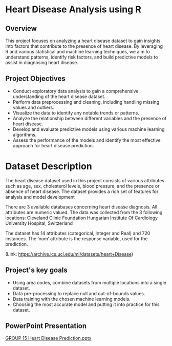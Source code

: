 # Heart Disease Analysis using R

## Overview
This project focuses on analyzing a heart disease dataset to gain insights into factors that contribute to the presence of heart disease. By leveraging R and various statistical and machine learning techniques, we aim to understand patterns, identify risk factors, and build predictive models to assist in diagnosing heart disease.

## Project Objectives
- Conduct exploratory data analysis to gain a comprehensive understanding of the heart disease dataset.
- Perform data preprocessing and cleaning, including handling missing values and outliers.
- Visualize the data to identify any notable trends or patterns.
- Analyze the relationship between different variables and the presence of heart disease.
- Develop and evaluate predictive models using various machine learning algorithms.
- Assess the performance of the models and identify the most effective approach for heart disease prediction.

# Dataset Description
The heart disease dataset used in this project consists of various attributes such as age, sex, cholesterol levels, blood pressure, and the presence or absence of heart disease. The dataset provides a rich set of features for analysis and model development

There are 3 available databases concerning heart disease diagnosis. All attributes are numeric valued. The data was collected from the 3 following locations:
Cleveland Clinic Foundation
Hungarian Institute Of Cardiology
University Hospital, Switzerland

The dataset has 14 attributes (categorical, Integer and Real) and 720 instances. The ’num’ attribute is the response variable, used for the prediction.

(Link: https://archive.ics.uci.edu/ml/datasets/heart+Disease)

## Project's key goals
- Using area codes, combine datasets from multiple locations into a single dataset.
- Data pre-processing to replace null and out-of-bounds values.
- Data training with the chosen machine learning models.
- Choosing the most accurate model and putting it into practice for this dataset.

## PowerPoint Presentation

  [GROUP 15 Heart Disease Prediction.pptx](https://github.com/sanjanakale73/Heart-Disease-Analysis-/files/12045289/GROUP.15.Heart.Disease.Prediction.pptx)

